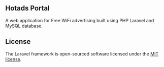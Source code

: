 ## Hotads Portal

A web application for Free WiFi advertising built using PHP Laravel and MySQL database.

## License

The Laravel framework is open-sourced software licensed under the [MIT license](http://opensource.org/licenses/MIT).
